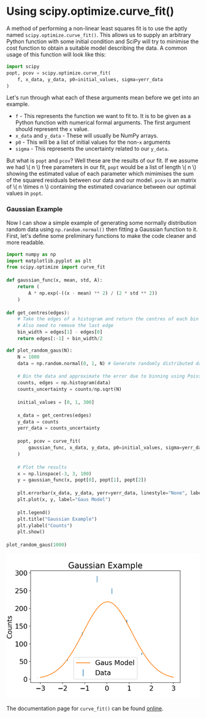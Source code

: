 # Using scipy.optimize.curve_fit()

A method of performing a non-linear least squares fit is to use the aptly named `scipy.optimize.curve_fit()`.
This allows us to supply an arbitrary Python function with some initial condition and SciPy will try to minimise the cost function to obtain a suitable model describing the data.
A common usage of this function will look like this:
``` python
import scipy
popt, pcov = scipy.optimize.curve_fit(
	f, x_data, y_data, p0=initial_values, sigma=yerr_data
)
```

Let's run through what each of these arguments mean before we get into an example.

- `f` - This represents the function we want to fit to. It is to be given as a Python function with numerical formal arguments. The first argument should represent the `x` value.
- `x_data` and `y_data` - These will usually be NumPy arrays.
- `p0` - This will be a list of initial values for the non-`x` arguments
- `sigma` - This represents the uncertainty related to our `y_data`.


But what is `popt` and `pcov`?
Well these are the results of our fit. 
If we assume we had \\( n \\) free parameters in our fit, `popt` would be a list of length \\( n \\) showing the estimated value of each parameter which mimimises the sum of the squared residuals between our data and our model.
`pcov` is an matrix of \\( n \\times n \\) containing the estimated covariance between our optimal values in `popt`.

### Gaussian Example
Now I can show a simple example of generating some normally distribution random data using `np.random.normal()` then fitting a Gaussian function to it.
First, let's define some preliminary functions to make the code cleaner and more readable.

``` python
import numpy as np
import matplotlib.pyplot as plt
from scipy.optimize import curve_fit

def gaussian_func(x, mean, std, A):
    return (
        A * np.exp(-((x - mean) ** 2) / (2 * std ** 2))
    )

def get_centres(edges):
    # Take the edges of a histogram and return the centres of each bin as a list
    # Also need to remove the last edge
    bin_width = edges[1] - edges[0]
    return edges[:-1] + bin_width/2
```


``` python
def plot_random_gaus(N):
    N = 1000
    data = np.random.normal(0, 1, N) # Generate randomly distributed data

    # Bin the data and approximate the error due to binning using Poisson statistics
    counts, edges = np.histogram(data)
    counts_uncertainty = counts/np.sqrt(N)

    initial_values = [0, 1, 300]

    x_data = get_centres(edges)
    y_data = counts
    yerr_data = counts_uncertainty

    popt, pcov = curve_fit(
		gaussian_func, x_data, y_data, p0=initial_values, sigma=yerr_data
	)

    # Plot the results
    x = np.linspace(-3, 3, 100)
    y = gaussian_func(x, popt[0], popt[1], popt[2])

    plt.errorbar(x_data, y_data, yerr=yerr_data, linestyle="None", label="Data")
    plt.plot(x, y, label="Gaus Model")
	
	plt.legend()
	plt.title("Gaussian Example")
	plt.ylabel("Counts")
    plt.show()
    
plot_random_gaus(1000)
```

![Gaussian Example](../images/fitting_gaus_example.png)

The documentation page for `curve_fit()` can be found [online](https://docs.scipy.org/doc/scipy/reference/generated/scipy.optimize.curve_fit.html).

